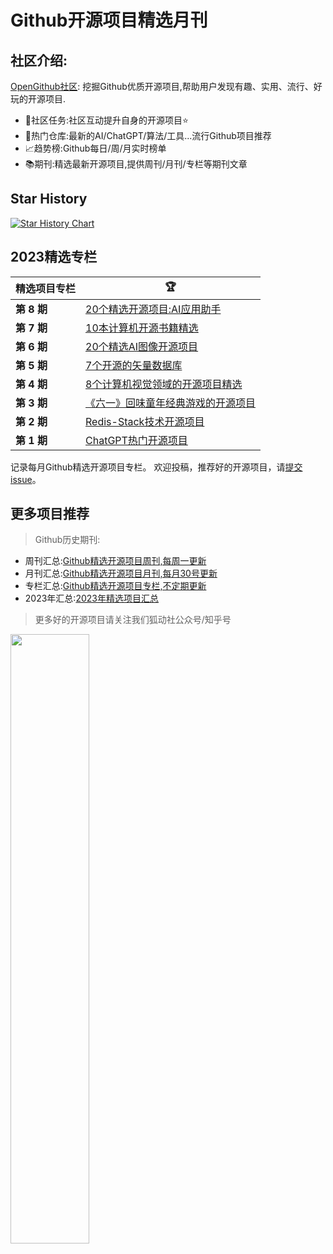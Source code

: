 # Github开源项目精选月刊


## 社区介绍:

[OpenGithub社区](http://open.itc.cn/): 挖掘Github优质开源项目,帮助用户发现有趣、实用、流行、好玩的开源项目.

- 🤝社区任务:社区互动提升自身的开源项目⭐
- 🌋热门仓库:最新的AI/ChatGPT/算法/工具...流行Github项目推荐
- 📈趋势榜:Github每日/周/月实时榜单
- 📚期刊:精选最新开源项目,提供周刊/月刊/专栏等期刊文章

## Star History

[![Star History Chart](https://api.star-history.com/svg?repos=OpenGithubs/selectedColumn&type=Date)](https://star-history.com/#OpenGithubs/selectedColumn&Date)

## 2023精选专栏

| 精选项目专栏    | 🏆                                                 |
|-----------|----------------------------------------------------|
| **第 8 期** | [20个精选开源项目:AI应用助手](docs/第八期:20个精选开源项目AI应用助手.md)                       |
| **第 7 期** | [10本计算机开源书籍精选](docs/第七期:10本计算机开源书籍精选.md)           |
| **第 6 期** | [20个精选AI图像开源项目](docs/第六期:20个精选AI图像开源项目.md)         |
| **第 5 期** | [7个开源的矢量数据库](docs/第五期:7个矢量数据库开源精选项目.md)            |
| **第 4 期** | [8个计算机视觉领域的开源项目精选](docs/第四期:8个计算机视觉领域的开源项目精选.md)   |
| **第 3 期** | [《六一》回味童年经典游戏的开源项目](docs/第三期:《六一》回味童年经典游戏的开源项目.md) |
| **第 2 期** | [Redis-Stack技术开源项目](docs/第二期:Redis-Stack技术开源项目.md) |
| **第 1 期** | [ChatGPT热门开源项目](docs/第一期:ChatGPT热门开源项目.md)         |

记录每月Github精选开源项目专栏。
欢迎投稿，推荐好的开源项目，请[提交 issue](https://github.com/OpenGithubs/monthly/issues)。

## 更多项目推荐

> Github历史期刊:

- 周刊汇总:[Github精选开源项目周刊,每周一更新](https://github.com/OpenGithubs/weekly)
- 月刊汇总:[Github精选开源项目月刊,每月30号更新](https://github.com/OpenGithubs/monthly)
- 专栏汇总:[Github精选开源项目专栏,不定期更新](https://github.com/OpenGithubs/selectedColumn)
- 2023年汇总:[2023年精选项目汇总](https://github.com/OpenGithubs/Summary2023)

> 更多好的开源项目请关注我们狐动社公众号/知乎号

<image src="http://photocdn.tv.sohu.com/img/q_mini/20230525/pic_org_ed11340c-cba7-4072-942a-69a9ec0bc251.png" style="width:50%">

